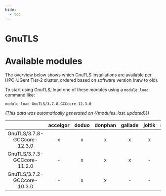 ```yaml
---
hide:
  - toc
---
```


GnuTLS
======

# Available modules


The overview below shows which GnuTLS installations are available per HPC-UGent Tier-2 cluster, ordered based on software version (new to old).

To start using GnuTLS, load one of these modules using a `module load` command like:

```shell
module load GnuTLS/3.7.8-GCCcore-12.3.0
```

*(This data was automatically generated on {{modules_last_updated}})*  

| |accelgor|doduo|donphan|gallade|joltik|shinx|skitty|
| :---: | :---: | :---: | :---: | :---: | :---: | :---: | :---: |
|GnuTLS/3.7.8-GCCcore-12.3.0|x|x|x|x|x|x|x|
|GnuTLS/3.7.3-GCCcore-11.2.0|-|x|x|x|-|-|-|
|GnuTLS/3.7.2-GCCcore-10.3.0|-|x|x|-|-|-|-|
